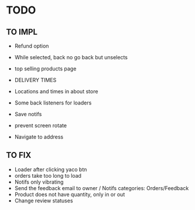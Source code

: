 # TODO


## TO IMPL

- Refund option
- While selected, back no go back but unselects
- top selling products page
- DELIVERY TIMES
 
 - Locations and times in about store
 - Some back listeners for loaders
 - Save notifs
 - prevent screen rotate
- Navigate to address
## TO FIX

- Loader after clicking yaco btn
- orders take too long to load
- Notifs only vibrating
- Send the feedback email to owner / Notifs categories: Orders/Feedback
- Product does not have quantity, only in or out
- Change review statuses
